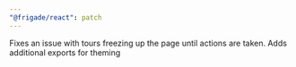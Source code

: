 ```yaml
---
"@frigade/react": patch
---
```


Fixes an issue with tours freezing up the page until actions are taken. Adds additional exports for theming
